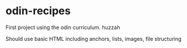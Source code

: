 # odin-recipes

First project using the odin curriculum. huzzah

Should use basic HTML including anchors, lists, images, file structuring